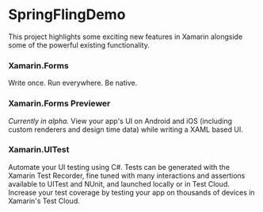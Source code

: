 # SpringFlingDemo

This project highlights some exciting new features in Xamarin alongside some of the powerful existing functionality. 

### Xamarin.Forms
Write once. Run everywhere. Be native.

### Xamarin.Forms Previewer
*Currently in alpha.* View your app's UI on Android and iOS (including custom renderers and design time data) while writing a XAML based UI.

### Xamarin.UITest
Automate your UI testing using C#. Tests can be generated with the Xamarin Test Recorder, fine tuned with many interactions and assertions available to UITest and NUnit, and launched locally or in Test Cloud. Increase your test coverage by testing your app on thousands of devices in Xamarin's Test Cloud.
